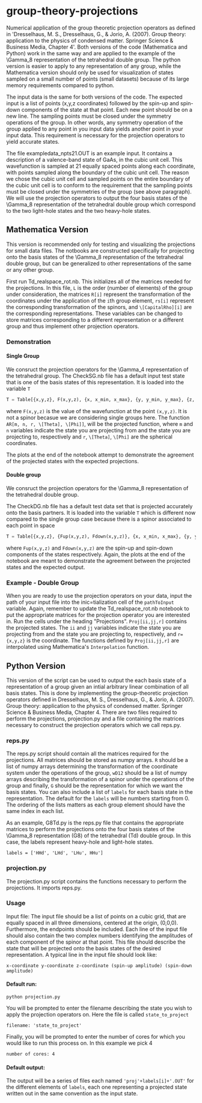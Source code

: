 # group-theory-projections
Numerical application of the group theoretic projection operators as defined in 'Dresselhaus, M. S., Dresselhaus, G., & Jorio, A. (2007). Group theory: application to the physics of condensed matter. Springer Science & Business Media, Chapter 4'. Both versions of the code (Mathematica and Python) work in the same way and are applied to the example of the \Gamma_8 representation of the tetrahedral double group. The python version is easier to apply to any representation of any group, while the Mathematica version should only be used for visualization of states sampled on a small number of points (small datasets) because of its large memory requirements compared to python. 

The input data is the same for both versions of the code. The expected input is a list of points (x,y,z coordinates) followed by the spin-up and spin-down components of the state at that point. Each new point should be on a new line. The sampling points must be closed under the symmetry operations of the group. In other words, any symmetry operation of the group applied to any point in you input data yields another point in your input data. This requirement is necessary for the projection operators to yield accurate states. 

The file exampledata_npts21.OUT is an example input. It contains a description of a valence-band state of GaAs, in the cubic unit cell. This wavefunction is sampled at 21 equally spaced points along each coordinate, with points sampled along the boundary of the cubic unit cell. The reason we chose the cubic unit cell and sampled points on the entire boundary of the cubic unit cell is to conform to the requirement that the sampling points must be closed under the symmetries of the group (see above paragraph). We will use the projection operators to output the four basis states of the \Gamma_8 representation of the tetrahedral double group which correspond to the two light-hole states and the two heavy-hole states.  

## Mathematica Version
This version is recommended only for testing and visualizing the projections for small data files. The notbooks are constructed specifically for projecting onto the basis states of the \Gamma_8 representation of the tetrahedral double group, but can be generalized to other representations of the same or any other group. 

First run Td_realspace_rot.nb. This initializes all of the matrices needed for the projections. In this file, `L` is the order  (number of elements) of the group under consideration, the matrices `R[i]` represent the transformation of the coordinates under the application of the `i`th group element, `rs[i]` represent the corresponding transformation of the spinors, and `\[CapitalRho][i]` are the corresponding representations. These variables can be changed to store matrices corresponding to a different representation or a different group and thus implement other projection operators. 

### Demonstration
#### Single Group 
We consruct the projection operators for the \Gamma_4 representation of the tetrahedral group. The CheckSG.nb file has a default input test state that is one of the basis states of this representation. It is loaded into the variable `T`

```python
T = Table[{x,y,z}, F(x,y,z), {x, x_min, x_max}, {y, y_min, y_max}, {z, z_min, z_max}],
```
where `F(x,y,z)` is the value of the wavefunction at the point `(x,y,z)`. It is not a spinor becasue we are considering single groups here. 
The function `AR[m, n, r, \[Theta], \[Phi]]`, will be the projected function, where `m` and `n` variables indicate the state you are projecting from and the state you are projecting to, respectively and `r`, `\[Theta]`, `\[Phi]` are the spherical coordinates.

The plots at the end of the notebook attempt to demonstrate the agreement of the projected states with the expected projections.

#### Double group
We consruct the projection operators for the \Gamma_8 representation of the tetrahedral double group.

The CheckDG.nb file has a default test data set that is projected accurately onto the basis partners. It is loaded into the variable `T` which is different now compared to the single group case because there is a spinor associated to each point in space

```python
T = Table[{x,y,z}, {Fup(x,y,z), Fdown(x,y,z)}, {x, x_min, x_max}, {y, y_min, y_max}, {z, z_min, z_max}],
```
where `Fup(x,y,z)` and `Fdown(x,y,z)` are the spin-up and spin-down components of the states respectively. Again, the plots at the end of the notebook are meant to demonstrate the agreement between the projected states and the expected output. 

### Example - Double Group

When you are ready to use the projection operators on your data, input the path of your input file into the inic=tialization cell of the `pathToInput` variable. Again, remember to update the Td_realspace_rot.nb notebook to put the appropriate matrices for the projection operator you are interested in.  Run the cells under the heading "Projections". `Proj[ii,jj,r]` contains the projected states. The `ii` and `jj` variables indicate the state you are projecting from and the state you are projecting to, respectively, and `r={x,y,z}` is the coordinate. The functions defined by `Proj[ii,jj,r]` are interpolated using Mathematica's `Interpolation` function. 

## Python Version
This version of the script can be used to output the each basis state of a representation of a group given an intial arbitrary linear combination of all basis states. This is done by implementing the group-theoretic projection operators defined in Dresselhaus, M. S., Dresselhaus, G., & Jorio, A. (2007). Group theory: application to the physics of condensed matter. Springer Science & Business Media, Chapter 4. There are two files required to perform the projections, projection.py and a file containing the matrices necessary to construct the projection operators which we call reps.py.  

### reps.py
The reps.py script should contain all the matrices required for the projections. All matrices should be stored as numpy arrays. `R` should be a list of numpy arrays determining the transformation of the coordinate system under the operations of the group, `wD12` should be a list of numpy arrays describing the transformation of a spinor under the operations of the group and finally, `G` should be the representation for which we want the basis states. You can also include a list of `labels` for each basis state in the representation. The default for the `labels` will be numbers starting from 0. The ordering of the lists matters as each group element should have the same index in each list. 

As an example, G8Td.py is the reps.py file that contains the appropriate matrices to perform the projections onto the four basis states of the \Gamma_8 representation (G8) of the tetrahedral (Td) double group. In this case, the labels represent heavy-hole and light-hole states. 
```
labels = ['HHd', 'LHd', 'LHu', HHu']
```

### projection.py
The projection.py script contains the functions necessary to perform the projections. It imports reps.py. 

### Usage
Input file: The input file should be a list of points on a cubic grid, that are equally spaced in all three dimensions, centered at the origin, (0,0,0). Furthermore, the endpoints should be included. Each line of the input file should also contain the two complex numbers identifying the amplitudes of each component of the spinor at that point. This file should describe the state that will be projected onto the basis states of the desired representation. A typical line in the input file should look like:

```
x-coordinate y-coordinate z-coordinate (spin-up amplitude) (spin-down amplitude) 
```

#### Default run:

```
python projection.py 
```
You will be prompted to enter the filename describing the state you wish to apply the projection operators on. Here the file is called `state_to_project`

```
filename: 'state_to_project'
```

Finally, you will be prompted to enter the number of cores for which you would like to run this process on. In this example we pick 4

```
number of cores: 4
```

#### Default output:
The output will be a series of files each named `'proj'+labels[i]+'.OUT'` for the different elements of `labels`, each one representing a projected state written out in the same convention as the input state. 
